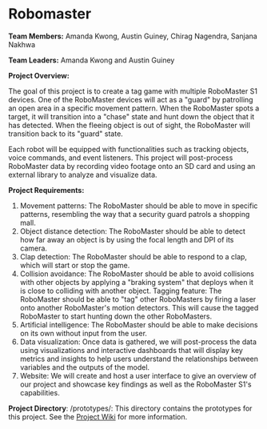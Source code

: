 # Robomaster

**Team Members:** Amanda Kwong, Austin Guiney, Chirag Nagendra, Sanjana Nakhwa

**Team Leaders:** Amanda Kwong and Austin Guiney

**Project Overview:**

The goal of this project is to create a tag game with multiple RoboMaster S1 devices. One of the RoboMaster 
devices will act as a "guard" by patrolling an open area in a specific movement pattern. When the RoboMaster 
spots a target, it will transition into a "chase" state and hunt down the object that it has detected. When the 
fleeing object is out of sight, the RoboMaster will transition back to its "guard" state.  

Each robot will be equipped with functionalities such as tracking objects, voice commands, and event listeners. 
This project will post-process RoboMaster data by recording video footage onto an SD card and using an external 
library to analyze and visualize data.

**Project Requirements:**
1. Movement patterns: The RoboMaster should be able to move in specific patterns, resembling the way that a security guard patrols a shopping mall.
2. Object distance detection: The RoboMaster should be able to detect how far away an object is by using the focal length and DPI of its camera.
3. Clap detection: The RoboMaster should be able to respond to a clap, which will start or stop the game.
4. Collision avoidance: The RoboMaster should be able to avoid collisions with other objects by applying a "braking system" that deploys when it is close to colliding with another object.
Tagging feature: The RoboMaster should be able to "tag" other RoboMasters by firing a laser onto another RoboMaster's motion detectors. This will cause the tagged RoboMaster to start hunting down the other RoboMasters.
5. Artificial intelligence: The RoboMaster should be able to make decisions on its own without input from the user. 
6. Data visualization: Once data is gathered, we will post-process the data using visualizations and interactive dashboards that will display key metrics and insights to help users understand the relationships between variables and the outputs of the model.
7. Website: We will create and host a user interface to give an overview of our project and showcase key findings as well as the RoboMaster S1's capabilities.

**Project Directory**:
/prototypes/: This directory contains the prototypes for this project. See the [Project Wiki](https://github.com/amandakwong898/robomaster/wiki/Prototypes) for more information.